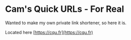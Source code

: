 # Cam's Quick URLs - For Real

Wanted to make my own private link shortener, so here it is.

Located here [https://cqu.fr](https://cqu.fr)
